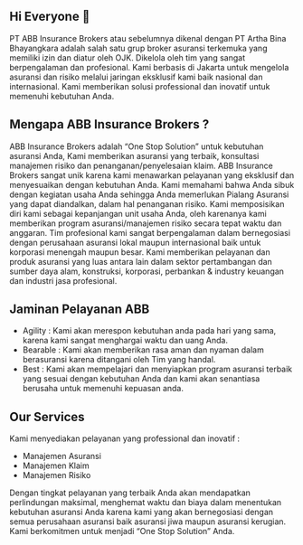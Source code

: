 ## Hi Everyone 👋

PT ABB Insurance Brokers atau sebelumnya dikenal dengan PT Artha Bina Bhayangkara adalah salah satu grup broker asuransi terkemuka yang memiliki izin dan diatur oleh OJK. Dikelola oleh tim yang sangat berpengalaman dan profesional. Kami berbasis di Jakarta untuk mengelola asuransi dan risiko melalui jaringan eksklusif kami baik nasional dan internasional. Kami memberikan solusi professional dan inovatif untuk memenuhi kebutuhan Anda.

## Mengapa ABB Insurance Brokers ?

ABB Insurance Brokers  adalah  “One  Stop  Solution”  untuk  kebutuhan  asuransi   Anda,   Kami memberikan asuransi yang terbaik, konsultasi manajemen risiko dan  penanganan/penyelesaian klaim. ABB Insurance Brokers sangat unik karena kami menawarkan pelayanan yang eksklusif dan menyesuaikan dengan kebutuhan Anda. Kami memahami bahwa Anda sibuk dengan  kegiatan usaha  Anda  sehingga Anda  memerlukan Pialang Asuransi yang  dapat  diandalkan, dalam hal penanganan risiko. Kami memposisikan diri kami sebagai kepanjangan unit usaha Anda,  oleh karenanya kami memberikan program asuransi/manajemen risiko secara tepat waktu dan anggaran. Tim profesional kami sangat berpengalaman dalam bernegosiasi dengan perusahaan asuransi lokal maupun internasional baik untuk korporasi menengah maupun besar. Kami memberikan pelayanan dan produk asuransi yang luas antara lain dalam sektor pertambangan dan sumber daya  alam, konstruksi, korporasi, perbankan & industry keuangan dan industri jasa profesional.

## Jaminan Pelayanan ABB
- Agility : Kami akan merespon kebutuhan anda pada hari yang sama, karena kami sangat menghargai waktu dan uang Anda.
- Bearable : Kami akan memberikan rasa aman dan nyaman dalam berasuransi karena ditangani oleh Tim yang handal.
- Best : Kami akan mempelajari dan menyiapkan program asuransi terbaik yang sesuai dengan kebutuhan Anda dan kami akan senantiasa berusaha untuk memenuhi kepuasan anda.

## Our Services

Kami menyediakan pelayanan yang professional dan inovatif :
- Manajemen Asuransi
- Manajemen Klaim
- Manajemen Risiko

Dengan tingkat pelayanan yang terbaik Anda akan mendapatkan perlindungan maksimal, menghemat waktu dan biaya dalam menentukan kebutuhan asuransi Anda karena kami yang akan bernegosiasi dengan semua perusahaan asuransi baik asuransi jiwa maupun asuransi kerugian. Kami berkomitmen untuk menjadi “One Stop Solution” Anda.

<!--

**Here are some ideas to get you started:**

🙋‍♀️ A short introduction - what is your organization all about?
🌈 Contribution guidelines - how can the community get involved?
👩‍💻 Useful resources - where can the community find your docs? Is there anything else the community should know?
🍿 Fun facts - what does your team eat for breakfast?
🧙 Remember, you can do mighty things with the power of [Markdown](https://docs.github.com/github/writing-on-github/getting-started-with-writing-and-formatting-on-github/basic-writing-and-formatting-syntax)
-->
